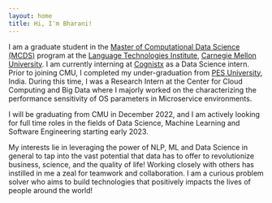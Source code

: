 ```yaml
---
layout: home
title: Hi, I'm Bharani!
---
```

I am a graduate student in the [Master of Computational Data Science (MCDS)](https://mcds.cs.cmu.edu/) program at the 
[Language Technologies Institute](https://www.lti.cs.cmu.edu/), [Carnegie Mellon University](https://www.cmu.edu/).
I am currently interning at [Cognistx](https://www.cognistx.com/) as a Data Science intern. Prior to joining CMU, I completed my under-graduation from [PES University](https://pes.edu/), India. 
During this time, I was a Research Intern at the Center for Cloud Computing and Big Data where I majorly worked on 
the characterizing the performance sensitivity of OS parameters in Microservice environments.

I will be graduating from CMU in December 2022, and I am actively looking for full time roles in the fields of Data Science, Machine Learning 
and Software Engineering starting early 2023.

My interests lie in leveraging the power of NLP, ML and Data Science in general to tap into the vast potential that data has to offer 
to revolutionize business, science, and the quality of life! 
Working closely with others has instilled in me a zeal for teamwork and collaboration.
I am a curious problem solver who aims to build technologies that positively impacts the lives of people around the world!





